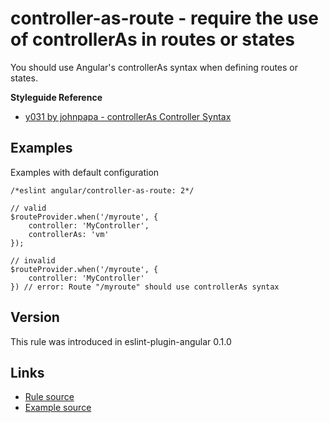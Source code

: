 <!-- WARNING: Generated documentation. Edit docs and examples in the rule and examples file ('rules/controller-as-route.js', 'examples/controller-as-route.js'). -->

# controller-as-route - require the use of controllerAs in routes or states

You should use Angular's controllerAs syntax when defining routes or states.

**Styleguide Reference**

* [y031 by johnpapa - controllerAs Controller Syntax](https://github.com/johnpapa/angular-styleguide#style-y031)

## Examples

Examples with default configuration

    /*eslint angular/controller-as-route: 2*/

    // valid
    $routeProvider.when('/myroute', {
        controller: 'MyController',
        controllerAs: 'vm'
    });

    // invalid
    $routeProvider.when('/myroute', {
        controller: 'MyController'
    }) // error: Route "/myroute" should use controllerAs syntax

## Version

This rule was introduced in eslint-plugin-angular 0.1.0

## Links

* [Rule source](../rules/controller-as-route.js)
* [Example source](../examples/controller-as-route.js)
